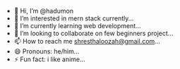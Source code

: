 - 👋 Hi, I’m @hadumon
- 👀 I’m interested in mern stack currently...
- 🌱 I’m currently learning web development...
- 💞️ I’m looking to collaborate on few beginners project...
- 📫 How to reach me shresthaloozah@gmail.com...
- 😄 Pronouns: he/him...
- ⚡ Fun fact: i like anime...

<!---
hadumon/hadumon is a ✨ special ✨ repository because its `README.md` (this file) appears on your GitHub profile.
You can click the Preview link to take a look at your changes.
--->
